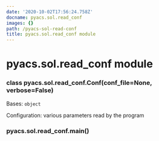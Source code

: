 ```yaml
---
date: '2020-10-02T17:56:24.758Z'
docname: pyacs.sol.read_conf
images: {}
path: /pyacs-sol-read-conf
title: pyacs.sol.read_conf module
---
```


# pyacs.sol.read_conf module


### class pyacs.sol.read_conf.Conf(conf_file=None, verbose=False)
Bases: `object`

Configuration: various parameters read by the program


### pyacs.sol.read_conf.main()
